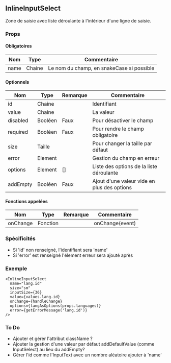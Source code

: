 ## InlineInputSelect

Zone de saisie avec liste déroulante à l'intérieur d'une ligne de saisie.

### Props

#### Obligatoires

| Nom          | Type     | Commentaire                                       |
| ------------ | -------- | ------------------------------------------------- |
| name         | Chaine   | Le nom du champ, en snakeCase si possible         |

#### Optionnels

| Nom      | Type    | Remarque | Commentaire                                 |
| -------- | ------- | -------- | ------------------------------------------- |
| id       | Chaine  |          | Identifiant                                 |
| value    | Chaine  |          | La valeur                                   |
| disabled | Booléen | Faux     | Pour désactiver le champ                    |
| required | Booléen | Faux     | Pour rendre le champ obligatoire            |
| size     | Taille  |          | Pour changer la taille par défaut           |
| error    | Element |          | Gestion du champ en erreur                  |
| options  | Element | []       | Liste des options de la liste déroulante    |
| addEmpty | Booléen | Faux     | Ajout d'une valeur vide en plus des options |

#### Fonctions appelées

| Nom          | Type     | Remarque | Commentaire                                       |
| ------------ | -------- | -------- | ------------------------------------------------- |
| onChange     | Fonction |          | onChange(event)                                   |

### Spécificités

- Si 'id' non renseigné, l'identifiant sera 'name'
- Si 'error' est renseigné l'élement erreur sera ajouté après

### Exemple

```
<InlineInputSelect
  name="lang.id"
  size="sm"  
  inputSize={36}
  value={values.lang.id}
  onChange={handleChange}
  options={langAsOptions(props.languages)}
  error={getErrorMessage('lang.id')}
/>
```

### To Do

- Ajouter et gérer l'attribut className ?
- Ajouter la gestion d'une valeur par défaut addDefaultValue (comme InputSelect) au lieu du addEmpty?
- Gérer l'id comme l'InputText avec un nombre aléatoire ajouter à 'name'
